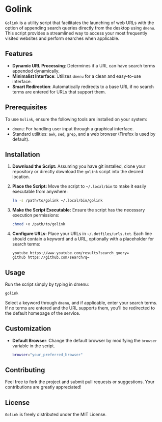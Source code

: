 # Golink

`Golink` is a utility script that facilitates the launching of web URLs with the option of appending search queries directly from the desktop using `dmenu`. This script provides a streamlined way to access your most frequently visited websites and perform searches when applicable.

## Features

- **Dynamic URL Processing**: Determines if a URL can have search terms appended dynamically.
- **Minimalist Interface**: Utilizes `dmenu` for a clean and easy-to-use interface.
- **Smart Redirection**: Automatically redirects to a base URL if no search terms are entered for URLs that support them.

## Prerequisites

To use `Golink`, ensure the following tools are installed on your system:
- `dmenu`: For handling user input through a graphical interface.
- Standard utilities: `awk`, `sed`, `grep`, and a web browser (Firefox is used by default).

## Installation

1. **Download the Script:**
   Assuming you have git installed, clone your repository or directly download the `golink` script into the desired location.

2. **Place the Script:**
   Move the script to `~/.local/bin` to make it easily executable from anywhere:
   ```bash
   ln -s /path/to/golink ~/.local/bin/golink
   ```

3. **Make the Script Executable:**
   Ensure the script has the necessary execution permissions:
   ```bash
   chmod +x /path/to/golink
   ```

4. **Configure URLs:**
   Place your URLs in `~/.dotfiles/urls.txt`. Each line should contain a keyword and a URL, optionally with a placeholder for search terms:
   ```
   youtube https://www.youtube.com/results?search_query=
   github https://github.com/search?q=
   ```

## Usage

Run the script simply by typing in dmenu:
```bash
golink
```
Select a keyword through `dmenu`, and if applicable, enter your search terms. If no terms are entered and the URL supports them, you'll be redirected to the default homepage of the service.

## Customization

- **Default Browser**: Change the default browser by modifying the `browser` variable in the script.
  ```bash
  browser="your_preferred_browser"
  ```

## Contributing

Feel free to fork the project and submit pull requests or suggestions. Your contributions are greatly appreciated!

## License

`Golink` is freely distributed under the MIT License. 

